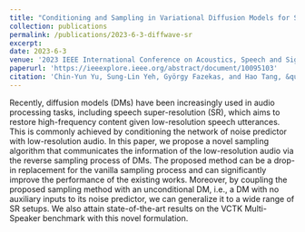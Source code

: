 ```yaml
---
title: "Conditioning and Sampling in Variational Diffusion Models for Speech Super-Resolution"
collection: publications
permalink: /publications/2023-6-3-diffwave-sr
excerpt:
date: 2023-6-3
venue: '2023 IEEE International Conference on Acoustics, Speech and Signal Processing (ICASSP)'
paperurl: 'https://ieeexplore.ieee.org/abstract/document/10095103'
citation: 'Chin-Yun Yu, Sung-Lin Yeh, György Fazekas, and Hao Tang, &quot;Conditioning and Sampling in Variational Diffusion Models for Speech Super-Resolution&quot;, <i>IEEE International Conference on Acoustics, Speech and Signal Processing</i>, June 2023.'
---
```

Recently, diffusion models (DMs) have been increasingly used in audio processing tasks, including speech super-resolution (SR), which aims to restore high-frequency content given low-resolution speech utterances. This is commonly achieved by conditioning the network of noise predictor with low-resolution audio. In this paper, we propose a novel sampling algorithm that communicates the information of the low-resolution audio via the reverse sampling process of DMs. The proposed method can be a drop-in replacement for the vanilla sampling process and can significantly improve the performance of the existing works. Moreover, by coupling the proposed sampling method with an unconditional DM, i.e., a DM with no auxiliary inputs to its noise predictor, we can generalize it to a wide range of SR setups. We also attain state-of-the-art results on the VCTK Multi-Speaker benchmark with this novel formulation.